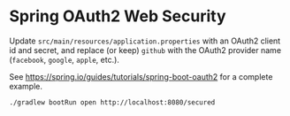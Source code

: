 # Spring OAuth2 Web Security

Update `src/main/resources/application.properties` with an OAuth2 client id and secret, and replace (or keep) `github`
with the OAuth2 provider name (`facebook`, `google`, `apple`, etc.).

See https://spring.io/guides/tutorials/spring-boot-oauth2 for a complete example.

`
./gradlew bootRun
open http://localhost:8080/secured
`

